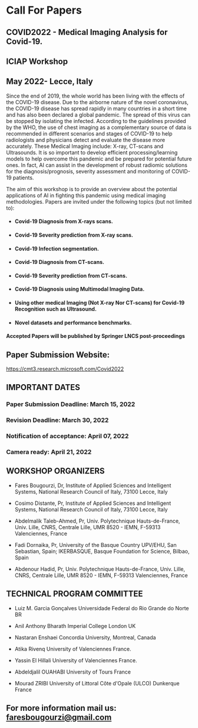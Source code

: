 # Call For Papers 

## COVID2022 - Medical Imaging Analysis for Covid-19.
## ICIAP Workshop
## May 2022- Lecce, Italy

Since the end of 2019, the whole world has been living with the effects of the COVID-19 disease. Due 
to the airborne nature of the novel coronavirus, the COVID-19 disease has spread rapidly in many 
countries in a short time and has also been declared a global pandemic. The spread of this virus can be 
stopped by isolating the infected. According to the guidelines provided by the WHO, the use of chest 
imaging as a complementary source of data is recommended in different scenarios and stages of 
COVID-19 to help radiologists and physicians detect and evaluate the disease more accurately. These 
Medical Imaging include: X-ray, CT-scans and Ultrasounds.   It is so important to develop efficient 
processing/learning models to help overcome this pandemic and be prepared for potential future ones. 
In fact, AI can assist in the development of robust radiomic solutions for the diagnosis/prognosis, 
severity assessment and monitoring of COVID-19 patients.

The aim of this workshop is to provide an overview about the potential applications of AI in fighting 
this pandemic using medical imaging methodologies. 
Papers are invited under the following topics (but not limited to):

*  #### Covid-19 Diagnosis from X-rays scans.
*  #### Covid-19 Severity prediction from X-ray scans.
*  #### Covid-19 Infection segmentation.
*  #### Covid-19 Diagnosis from CT-scans. 
*  #### Covid-19 Severity prediction from CT-scans.
*  #### Covid-19 Diagnosis using Multimodal Imaging Data.
*  #### Using other medical Imaging (Not X-ray Nor CT-scans) for Covid-19 Recognition such as Ultrasound.
*  #### Novel datasets and performance benchmarks.

#### Accepted Papers will be published by Springer LNCS post-proceedings

## Paper Submission Website:

https://cmt3.research.microsoft.com/Covid2022

## IMPORTANT DATES
### Paper Submission Deadline: March 15, 2022
### Revision Deadline: March 30, 2022
### Notification of acceptance: April 07, 2022
### Camera ready: April 21, 2022

## WORKSHOP ORGANIZERS

* Fares Bougourzi, Dr, Institute of Applied Sciences and Intelligent Systems, National Research Council of Italy, 73100 Lecce, Italy

* Cosimo Distante, Pr, Institute of Applied Sciences and Intelligent Systems, National Research Council of Italy, 73100 Lecce, Italy

* Abdelmalik Taleb-Ahmed, Pr, Univ. Polytechnique Hauts-de-France, Univ. Lille, CNRS, Centrale Lille,  UMR 8520 - IEMN,  F-59313 Valenciennes, France

* Fadi Dornaika, Pr, University of the Basque Country UPV/EHU, San Sebastian, Spain; IKERBASQUE, Basque Foundation for Science, Bilbao, Spain

* Abdenour Hadid, Pr, Univ. Polytechnique Hauts-de-France, Univ. Lille, CNRS, Centrale Lille,  UMR 8520 - IEMN,  F-59313 Valenciennes, France

## TECHNICAL PROGRAM COMMITTEE

* Luiz M. Garcia Gonçalves    Universidade Federal do Rio Grande do Norte BR

* Anil Anthony Bharath  Imperial College London UK

* Nastaran Enshaei     Concordia University, Montreal, Canada

* Atika Rivenq                University of Valenciennes France.

* Yassin El Hillali             University of Valenciennes France.

* Abdeldjalil OUAHABI      University of Tours France

* Mourad ZRIBI               University of Littoral Côte d'Opale (ULCO) Dunkerque France


## For more information mail us: faresbougourzi@gmail.com



